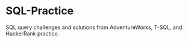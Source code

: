 # SQL-Practice
SQL query challenges and solutions from AdventureWorks, T-SQL, and HackerRank practice.
